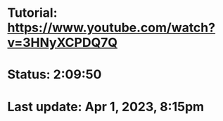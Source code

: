 # Tutorial: https://www.youtube.com/watch?v=3HNyXCPDQ7Q
# Status: 2:09:50
# Last update: Apr 1, 2023, 8:15pm